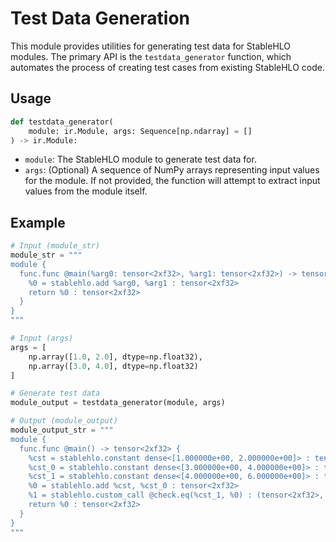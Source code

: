 # Test Data Generation

This module provides utilities for generating test data for StableHLO modules.
The primary API is the `testdata_generator` function, which automates the
process of creating test cases from existing StableHLO code.

## Usage

```python
def testdata_generator(
    module: ir.Module, args: Sequence[np.ndarray] = []
) -> ir.Module:
```

* `module`: The StableHLO module to generate test data for.
* `args`: (Optional) A sequence of NumPy arrays representing input values for
    the module. If not provided, the function will attempt to extract input
    values from the module itself.

## Example

```python
# Input (module_str)
module_str = """
module {
  func.func @main(%arg0: tensor<2xf32>, %arg1: tensor<2xf32>) -> tensor<2xf32> {
    %0 = stablehlo.add %arg0, %arg1 : tensor<2xf32>
    return %0 : tensor<2xf32>
  }
}
"""

# Input (args)
args = [
    np.array([1.0, 2.0], dtype=np.float32),
    np.array([3.0, 4.0], dtype=np.float32)
]

# Generate test data
module_output = testdata_generator(module, args)

# Output (module_output)
module_output_str = """
module {
  func.func @main() -> tensor<2xf32> {
    %cst = stablehlo.constant dense<[1.000000e+00, 2.000000e+00]> : tensor<2xf32>
    %cst_0 = stablehlo.constant dense<[3.000000e+00, 4.000000e+00]> : tensor<2xf32>
    %cst_1 = stablehlo.constant dense<[4.000000e+00, 6.000000e+00]> : tensor<2xf32>
    %0 = stablehlo.add %cst, %cst_0 : tensor<2xf32>
    %1 = stablehlo.custom_call @check.eq(%cst_1, %0) : (tensor<2xf32>, tensor<2xf32>) -> tensor<i1>
    return %0 : tensor<2xf32>
  }
}
"""
```
